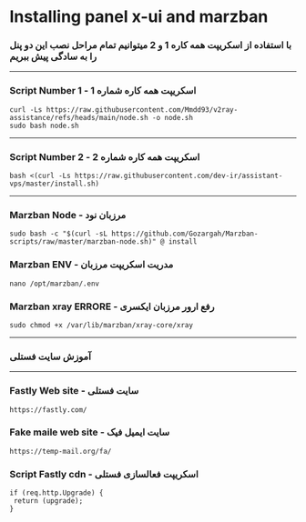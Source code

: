 # Installing panel x-ui and marzban

### با استفاده از اسکریپت همه کاره 1 و 2 میتوانیم تمام مراحل نصب این دو پنل را به سادگی پیش ببریم
***

###  Script Number 1 - اسکریپت همه کاره شماره 1 

 ```
curl -Ls https://raw.githubusercontent.com/Mmdd93/v2ray-assistance/refs/heads/main/node.sh -o node.sh
sudo bash node.sh
 ```
***
### Script Number 2 - اسکریپت همه کاره شماره 2 

 ```
 bash <(curl -Ls https://raw.githubusercontent.com/dev-ir/assistant-vps/master/install.sh)
 ```
***
### Marzban Node - مرزبان نود 
 ```
sudo bash -c "$(curl -sL https://github.com/Gozargah/Marzban-scripts/raw/master/marzban-node.sh)" @ install
 ```
### Marzban ENV - مدریت اسکریپت مرزبان 
 ```
nano /opt/marzban/.env
 ```
### Marzban xray ERRORE - رفع ارور مرزبان ایکسری 
 ```
sudo chmod +x /var/lib/marzban/xray-core/xray
 ```
***
### آموزش سایت فستلی 
***
### Fastly Web site - سایت فستلی 
 ```
https://fastly.com/ 
```
### Fake maile web site - سایت ایمیل فیک 
 ```
https://temp-mail.org/fa/
 ```
### Script Fastly cdn - اسکریپت فعالسازی فستلی 

 ```
if (req.http.Upgrade) {
  return (upgrade);
}
 ```
